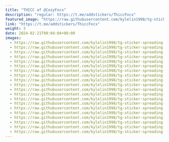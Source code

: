 ```yaml
---
title: "THICC af @CozyFocx"
description: "regular: https://t.me/addstickers/ThiccFocx"
featured_image: "https://raw.githubusercontent.com/kylelin1998/tg-sticker-spreading-worldwide-images/main/img/284838ed-86c4-41ca-bf61-902d09e50aab.jpg"
link: "https://t.me/addstickers/ThiccFocx"
weight: 3
date: 2024-02-21T08:04:04+08:00
images:
  - https://raw.githubusercontent.com/kylelin1998/tg-sticker-spreading-worldwide-images/main/img/284838ed-86c4-41ca-bf61-902d09e50aab.jpg
  - https://raw.githubusercontent.com/kylelin1998/tg-sticker-spreading-worldwide-images/main/img/7885904d-c913-45bf-8978-d54d0dc66039.jpg
  - https://raw.githubusercontent.com/kylelin1998/tg-sticker-spreading-worldwide-images/main/img/8a783f44-3e91-4b7a-bbde-a4ce1b22c0e3.jpg
  - https://raw.githubusercontent.com/kylelin1998/tg-sticker-spreading-worldwide-images/main/img/fd6ceeca-e6be-4958-826c-f58cf68d1aed.jpg
  - https://raw.githubusercontent.com/kylelin1998/tg-sticker-spreading-worldwide-images/main/img/7293ddb4-79d9-449f-be3d-89c0cd605f03.jpg
  - https://raw.githubusercontent.com/kylelin1998/tg-sticker-spreading-worldwide-images/main/img/fc26b1c0-c10e-431c-9a43-6b7f2cd3f3eb.jpg
  - https://raw.githubusercontent.com/kylelin1998/tg-sticker-spreading-worldwide-images/main/img/124db6c0-f603-45e8-822a-4592dd24cd4c.jpg
  - https://raw.githubusercontent.com/kylelin1998/tg-sticker-spreading-worldwide-images/main/img/e22e58e5-5498-440f-aa60-6c0ef9ab2fe5.jpg
  - https://raw.githubusercontent.com/kylelin1998/tg-sticker-spreading-worldwide-images/main/img/5b5e0a30-9fea-46ea-aba5-982bf8727bae.jpg
  - https://raw.githubusercontent.com/kylelin1998/tg-sticker-spreading-worldwide-images/main/img/57575be4-055d-4342-955b-a70047ce4cea.jpg
  - https://raw.githubusercontent.com/kylelin1998/tg-sticker-spreading-worldwide-images/main/img/36301395-5d43-451a-be1a-d8b73b146535.jpg
  - https://raw.githubusercontent.com/kylelin1998/tg-sticker-spreading-worldwide-images/main/img/759d923a-03e0-4844-828a-81ee6484594c.jpg
  - https://raw.githubusercontent.com/kylelin1998/tg-sticker-spreading-worldwide-images/main/img/9ebcfdcc-1c30-448a-a99a-5ca1c9f18df2.jpg
  - https://raw.githubusercontent.com/kylelin1998/tg-sticker-spreading-worldwide-images/main/img/7490ab5f-8bd7-4a11-9566-f544808b8257.jpg
  - https://raw.githubusercontent.com/kylelin1998/tg-sticker-spreading-worldwide-images/main/img/bea5ac6a-fdec-43d9-b0c0-13dd302104f4.jpg
  - https://raw.githubusercontent.com/kylelin1998/tg-sticker-spreading-worldwide-images/main/img/f6981482-2188-41d5-a950-bed99a3a3dd8.jpg
  - https://raw.githubusercontent.com/kylelin1998/tg-sticker-spreading-worldwide-images/main/img/b0327f44-19a6-427c-9958-6cf97e1366de.jpg
  - https://raw.githubusercontent.com/kylelin1998/tg-sticker-spreading-worldwide-images/main/img/84cadd01-7465-4eaf-9177-0400138ee15d.jpg
  - https://raw.githubusercontent.com/kylelin1998/tg-sticker-spreading-worldwide-images/main/img/2605eb4b-ac7f-4e42-887b-530670150b8d.jpg
  - https://raw.githubusercontent.com/kylelin1998/tg-sticker-spreading-worldwide-images/main/img/8b012faa-3f61-4708-b861-e8f537a7bd97.jpg
---
```

